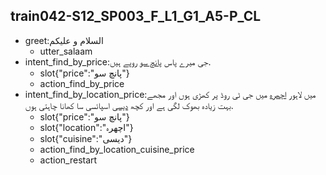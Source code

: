 ## train042-S12_SP003_F_L1_G1_A5-P_CL
* greet:السلام و علیکم
	- utter_salaam
* intent_find_by_price:جی میرے پاس [پانچ سو](price) روپے ہیں.
	- slot{"price":"پانچ سو"}
	- action_find_by_price
* intent_find_by_location_price:میں لاہور [اچھرہ](location) میں جی ٹی روڈ پر کھڑی ہوں اور مجھے بہت زیادہ بھوک لگی ہے اور کچھ [دیسی](cuisine) اسپائسی سا کھانا چاہتی ہوں.
	- slot{"price":"پانچ سو"}
	- slot{"location":"اچھرہ"}
	- slot{"cuisine":"دیسی"}
	- action_find_by_location_cuisine_price
	- action_restart